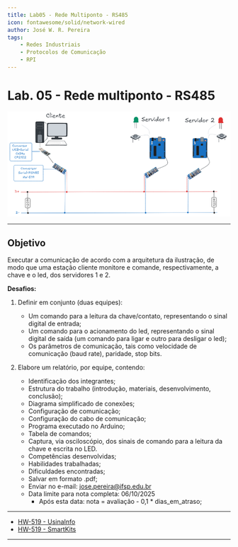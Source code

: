 ```yaml
---
title: Lab05 - Rede Multiponto - RS485
icon: fontawesome/solid/network-wired
author: José W. R. Pereira
tags:
    - Redes Industriais
    - Protocolos de Comunicação
    - RPI
---
```


# Lab. 05 - Rede multiponto - RS485


![lab05](img/lab05.png)

---

## Objetivo

Executar a comunicação de acordo com a arquitetura da ilustração, de modo que uma estação cliente monitore e comande, respectivamente, a chave e o led, dos servidores 1 e 2.

**Desafios:**

1. Definir em conjunto (duas equipes):
      - Um comando para a leitura da chave/contato, representando o sinal digital de entrada;
      - Um comando para o acionamento do led, representando o sinal digital de saída (um comando para ligar e outro para desligar o led);
      - Os parâmetros de comunicação, tais como velocidade de comunicação (baud rate), paridade, stop bits.
      

2. Elabore um relatório, por equipe, contendo:
      - Identificação dos integrantes;
      - Estrutura do trabalho (introdução, materiais, desenvolvimento, conclusão);
      - Diagrama simplificado de conexões;
      - Configuração de comunicação;
      - Configuração do cabo de comunicação;
      - Programa executado no Arduino;
      - Tabela de comandos;
      - Captura, via osciloscópio, dos sinais de comando para a leitura da chave e escrita no LED. 
      - Competências desenvolvidas;
      - Habilidades trabalhadas;
      - Dificuldades encontradas;
      - Salvar em formato .pdf;
      - Enviar no e-mail: jose.pereira@ifsp.edu.br
      - Data limite para nota completa: 06/10/2025
          - Após esta data: nota = avaliação - 0,1 * dias_em_atraso;

---


- [HW-519 - UsinaInfo](https://www.usinainfo.com.br/conversores-de-sinal/conversor-ttl-para-rs485-hw-519-8683.html)
- [HW-519 - SmartKits](https://www.smartkits.com.br/modulo-conversor-rs485-para-ttl-hw-519?srsltid=AfmBOoopJOkpyqKDKkOt0O97tDmmy963VmeO2aJ9xd9TrkQYtE9wPwRe)
---
